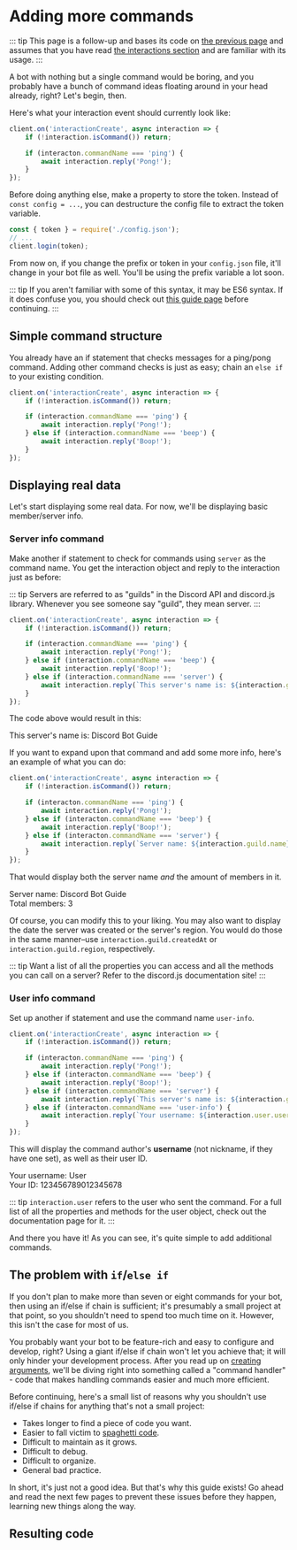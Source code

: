 # Adding more commands

::: tip
This page is a follow-up and bases its code on [the previous page](/creating-your-bot/configuration-files.md) and assumes that you have read [the interactions section](/interactions/registering-slash-commands/) and are familiar with its usage.
:::

A bot with nothing but a single command would be boring, and you probably have a bunch of command ideas floating around in your head already, right? Let's begin, then.

Here's what your interaction event should currently look like:

```js
client.on('interactionCreate', async interaction => {
	if (!interaction.isCommand()) return;

	if (interacton.commandName === 'ping') {
		await interaction.reply('Pong!');
	}
});
```

Before doing anything else, make a property to store the token. Instead of `const config = ...`, you can destructure the config file to extract the token variable.

```js {1,3}
const { token } = require('./config.json');
// ...
client.login(token);
```

From now on, if you change the prefix or token in your `config.json` file, it'll change in your bot file as well. You'll be using the prefix variable a lot soon.

::: tip
If you aren't familiar with some of this syntax, it may be ES6 syntax. If it does confuse you, you should check out [this guide page](/additional-info/es6-syntax.md) before continuing.
:::

## Simple command structure

You already have an if statement that checks messages for a ping/pong command. Adding other command checks is just as easy; chain an `else if` to your existing condition.

```js {2-8}
client.on('interactionCreate', async interaction => {
	if (!interaction.isCommand()) return;

	if (interaction.commandName === 'ping') {
		await interaction.reply('Pong!');
	} else if (interaction.commandName === 'beep') {
		await interaction.reply('Boop!');
	}
});
```

## Displaying real data

Let's start displaying some real data. For now, we'll be displaying basic member/server info.

### Server info command

Make another if statement to check for commands using `server` as the command name. You get the interaction object and reply to the interaction just as before:

::: tip
Servers are referred to as "guilds" in the Discord API and discord.js library. Whenever you see someone say "guild", they mean server.
:::

```js {8-10}
client.on('interactionCreate', async interaction => {
	if (!interaction.isCommand()) return;

	if (interaction.commandName === 'ping') {
		await interaction.reply('Pong!');
	} else if (interaction.commandName === 'beep') {
		await interaction.reply('Boop!');
	} else if (interaction.commandName === 'server') {
		await interaction.reply(`This server's name is: ${interaction.guild.name}`);
	}
});
```

The code above would result in this:

<DiscordMessages>
	<DiscordMessage profile="bot">
		<template #interactions>
			<DiscordInteraction profile="user" :command="true">server</DiscordInteraction>
		</template>
		This server's name is: Discord Bot Guide
	</DiscordMessage>
</DiscordMessages>

If you want to expand upon that command and add some more info, here's an example of what you can do:

```js {8-10}
client.on('interactionCreate', async interaction => {
	if (!interaction.isCommand()) return;

	if (interacton.commandName === 'ping') {
		await interaction.reply('Pong!');
	} else if (interacton.commandName === 'beep') {
		await interaction.reply('Boop!');
	} else if (interacton.commandName === 'server') {
		await interaction.reply(`Server name: ${interaction.guild.name}\nTotal members: ${interaction.guild.memberCount}`);
	}
});
```

That would display both the server name _and_ the amount of members in it.

<DiscordMessages>
	<DiscordMessage profile="bot">
		<template #interactions>
			<DiscordInteraction profile="user" :command="true">server</DiscordInteraction>
		</template>
		Server name: Discord Bot Guide<br>
		Total members: 3
	</DiscordMessage>
</DiscordMessages>

Of course, you can modify this to your liking. You may also want to display the date the server was created or the server's region. You would do those in the same manner–use `interaction.guild.createdAt` or `interaction.guild.region`, respectively.

::: tip
Want a list of all the properties you can access and all the methods you can call on a server? Refer to <DocsLink path="class/Guild">the discord.js documentation site</DocsLink>!
:::

### User info command

Set up another if statement and use the command name `user-info`.

<!-- eslint-skip -->

```js {10-12}
client.on('interactionCreate', async interaction => {
	if (!interaction.isCommand()) return;

	if (interacton.commandName === 'ping') {
		await interaction.reply('Pong!');
	} else if (interacton.commandName === 'beep') {
		await interaction.reply('Boop!');
	} else if (interacton.commandName === 'server') {
		await interaction.reply(`This server's name is: ${interaction.guild.name}`);
	} else if (interacton.commandName === 'user-info') {
		await interaction.reply(`Your username: ${interaction.user.username}\nYour ID: ${interaction.user.id}`);
	}
});
```

This will display the command author's **username** (not nickname, if they have one set), as well as their user ID.

<DiscordMessages>
	<DiscordMessage profile="bot">
		<template #interactions>
			<DiscordInteraction profile="user" :command="true">user-info</DiscordInteraction>
		</template>
		Your username: User <br>
		Your ID: 123456789012345678
	</DiscordMessage>
</DiscordMessages>

::: tip
`interaction.user` refers to the user who sent the command. For a full list of all the properties and methods for the user object, check out <DocsLink path="class/User">the documentation page for it</DocsLink>.
:::

And there you have it! As you can see, it's quite simple to add additional commands.

## The problem with `if`/`else if`

If you don't plan to make more than seven or eight commands for your bot, then using an if/else if chain is sufficient; it's presumably a small project at that point, so you shouldn't need to spend too much time on it. However, this isn't the case for most of us.

You probably want your bot to be feature-rich and easy to configure and develop, right? Using a giant if/else if chain won't let you achieve that; it will only hinder your development process. After you read up on [creating arguments](/creating-your-bot/commands-with-user-input.md), we'll be diving right into something called a "command handler" - code that makes handling commands easier and much more efficient.

Before continuing, here's a small list of reasons why you shouldn't use if/else if chains for anything that's not a small project:

* Takes longer to find a piece of code you want.
* Easier to fall victim to [spaghetti code](https://en.wikipedia.org/wiki/Spaghetti_code).
* Difficult to maintain as it grows.
* Difficult to debug.
* Difficult to organize.
* General bad practice.

In short, it's just not a good idea. But that's why this guide exists! Go ahead and read the next few pages to prevent these issues before they happen, learning new things along the way.

## Resulting code

<ResultingCode path="file-setup/13/commands"/>
